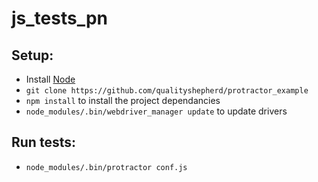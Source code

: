 # js_tests_pn
## Setup:
* Install [Node](http://nodejs.org)
* `git clone https://github.com/qualityshepherd/protractor_example`
* `npm install` to install the project dependancies
* `node_modules/.bin/webdriver_manager update` to update drivers

## Run tests:
* `node_modules/.bin/protractor conf.js`
